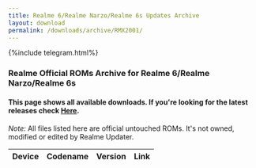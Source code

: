```yaml
---
title: Realme 6/Realme Narzo/Realme 6s Updates Archive
layout: download
permalink: /downloads/archive/RMX2001/
---
```


{%include telegram.html%}

<div class="col-12 mx-auto">
    <h3 class="title bg-light p-2 rounded">Realme Official ROMs Archive for Realme 6/Realme Narzo/Realme 6s</h3>
    <h4>This page shows all available downloads. If you're looking for the latest releases check
        <a href="/downloads/latest/RMX2001/">Here</a>.</h4>
    <p><i>Note: </i>All files listed here are official untouched ROMs.
        It's not owned, modified or edited by Realme Updater.</p>
    <div class="table-responsive-md" id="table-wrapper">
        <table id="downloads" class="display dt-responsive compact table table-striped table-hover table-sm">
            <thead class="thead-dark">
                <tr>
                    <th>Device</th>
                    <th>Codename</th>
                    <th>Version</th>
                    <th>Link</th>
                </tr>
            </thead>
            <script>loadArchive("RMX2001")</script>
        </table>
    </div>
</div>